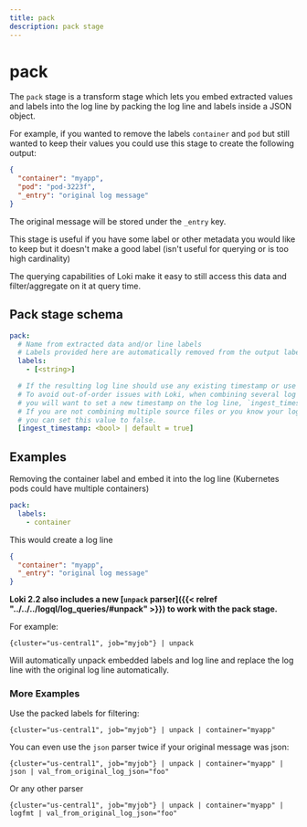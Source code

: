 ```yaml
---
title: pack
description: pack stage
---
```

# pack

The `pack` stage is a transform stage which lets you embed extracted values and labels into the log line by packing the log line and labels inside a JSON object.

For example, if you wanted to remove the labels `container` and `pod` but still wanted to keep their values you could use this stage to create the following output:

```json
{
  "container": "myapp",
  "pod": "pod-3223f",
  "_entry": "original log message"
}
```

The original message will be stored under the `_entry` key.

This stage is useful if you have some label or other metadata you would like to keep but it doesn't make a good label (isn't useful for querying or is too high cardinality)

The querying capabilities of Loki make it easy to still access this data and filter/aggregate on it at query time.

## Pack stage schema

```yaml
pack:
  # Name from extracted data and/or line labels
  # Labels provided here are automatically removed from the output labels.
  labels:
    - [<string>]

  # If the resulting log line should use any existing timestamp or use time.Now() when the line was processed.
  # To avoid out-of-order issues with Loki, when combining several log streams (separate source files) into one
  # you will want to set a new timestamp on the log line, `ingest_timestamp: true`
  # If you are not combining multiple source files or you know your log lines won't have interlaced timestamps
  # you can set this value to false.
  [ingest_timestamp: <bool> | default = true]
```

## Examples

Removing the container label and embed it into the log line (Kubernetes pods could have multiple containers)

```yaml
pack:
  labels:
    - container
```

This would create a log line

```json
{
  "container": "myapp",
  "_entry": "original log message"
}
```

**Loki 2.2 also includes a new [`unpack` parser]({{< relref "../../../logql/log_queries/#unpack" >}}) to work with the pack stage.**

For example:

```logql
{cluster="us-central1", job="myjob"} | unpack
```

Will automatically unpack embedded labels and log line and replace the log line with the original log line automatically.

### More Examples

Use the packed labels for filtering:

```logql
{cluster="us-central1", job="myjob"} | unpack | container="myapp"
```

You can even use the `json` parser twice if your original message was json:

```logql
{cluster="us-central1", job="myjob"} | unpack | container="myapp" | json | val_from_original_log_json="foo"
```

Or any other parser

```logql
{cluster="us-central1", job="myjob"} | unpack | container="myapp" | logfmt | val_from_original_log_json="foo"
```
